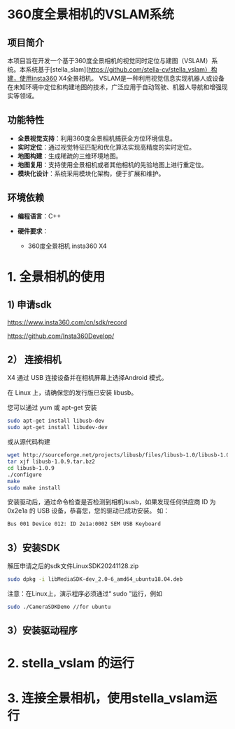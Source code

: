 # 360度全景相机的VSLAM系统

## 项目简介
本项目旨在开发一个基于360度全景相机的视觉同时定位与建图（VSLAM）系统。本系统基于[stella_slam](https://github.com/stella-cv/stella_vslam）构建，使用insta360 X4全景相机。
VSLAM是一种利用视觉信息实现机器人或设备在未知环境中定位和构建地图的技术，广泛应用于自动驾驶、机器人导航和增强现实等领域。

## 功能特性
- **全景视觉支持**：利用360度全景相机捕获全方位环境信息。
- **实时定位**：通过视觉特征匹配和优化算法实现高精度的实时定位。
- **地图构建**：生成稀疏的三维环境地图。
- **地图复用**：支持使用全景相机或者其他相机的先验地图上进行重定位。
- **模块化设计**：系统采用模块化架构，便于扩展和维护。

## 环境依赖
- **编程语言**：C++

- **硬件要求**：
    - 360度全景相机 insta360 X4


# 1. 全景相机的使用

## 1) 申请sdk
https://www.insta360.com/cn/sdk/record

https://github.com/Insta360Develop/


## 2） 连接相机
X4
通过 USB 连接设备并在相机屏幕上选择Android 模式。

在 Linux 上，请确保您的发行版已安装 libusb。

您可以通过 yum 或 apt-get 安装
``` bash
sudo apt-get install libusb-dev
sudo apt-get install libudev-dev
```
或从源代码构建
``` bash
wget http://sourceforge.net/projects/libusb/files/libusb-1.0/libusb-1.0.9/libusb-1.0.9.tar.bz2
tar xjf libusb-1.0.9.tar.bz2
cd libusb-1.0.9
./configure 
make
sudo make install
```
安装驱动后，通过命令检查是否检测到相机lsusb，如果发现任何供应商 ID 为 0x2e1a 的 USB 设备，恭喜您，您的驱动已成功安装。
如：
``` bash
Bus 001 Device 012: ID 2e1a:0002 SEM USB Keyboard
```

## 3）安装SDK
解压申请之后的sdk文件LinuxSDK20241128.zip
``` bash
sudo dpkg -i libMediaSDK-dev_2.0-6_amd64_ubuntu18.04.deb 

```
注意：在Linux上，演示程序必须通过“ sudo ”运行，例如
``` bash
sudo ./CameraSDKDemo //for ubuntu
```

## 3）安装驱动程序

# 2. stella_vslam 的运行

# 3. 连接全景相机，使用stella_vslam运行